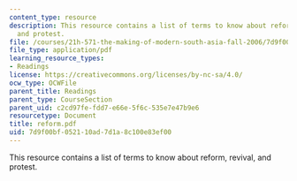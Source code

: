```yaml
---
content_type: resource
description: This resource contains a list of terms to know about reform, revival,
  and protest.
file: /courses/21h-571-the-making-of-modern-south-asia-fall-2006/7d9f00bf052110ad7d1a8c100e83ef00_reform.pdf
file_type: application/pdf
learning_resource_types:
- Readings
license: https://creativecommons.org/licenses/by-nc-sa/4.0/
ocw_type: OCWFile
parent_title: Readings
parent_type: CourseSection
parent_uid: c2cd97fe-fdd7-e66e-5f6c-535e7e47b9e6
resourcetype: Document
title: reform.pdf
uid: 7d9f00bf-0521-10ad-7d1a-8c100e83ef00
---
```

This resource contains a list of terms to know about reform, revival, and protest.